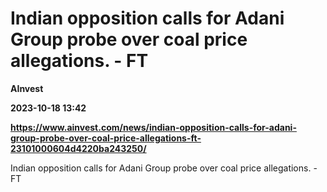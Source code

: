 # Indian opposition calls for Adani Group probe over coal price allegations. - FT
**AInvest**

**2023-10-18 13:42**

**https://www.ainvest.com/news/indian-opposition-calls-for-adani-group-probe-over-coal-price-allegations-ft-23101000604d4220ba243250/**

Indian opposition calls for Adani Group probe over coal price allegations. - FT